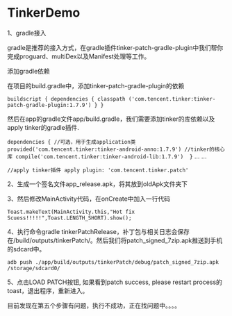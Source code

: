 # TinkerDemo
1、gradle接入

gradle是推荐的接入方式，在gradle插件tinker-patch-gradle-plugin中我们帮你完成proguard、multiDex以及Manifest处理等工作。

添加gradle依赖

在项目的build.gradle中，添加tinker-patch-gradle-plugin的依赖

`buildscript {
    dependencies {
        classpath ('com.tencent.tinker:tinker-patch-gradle-plugin:1.7.9')
    }
}`

然后在app的gradle文件app/build.gradle，我们需要添加tinker的库依赖以及apply tinker的gradle插件.

`dependencies {
	//可选，用于生成application类 
	provided('com.tencent.tinker:tinker-android-anno:1.7.9')
    //tinker的核心库
    compile('com.tencent.tinker:tinker-android-lib:1.7.9') 
}`
...
...

`//apply tinker插件
apply plugin: 'com.tencent.tinker.patch'`

2、生成一个签名文件app_release.apk，将其放到oldApk文件夹下

3、然后修改MainActivity代码，在onCreate中加入一行代码

`Toast.makeText(MainActivity.this,"Hot fix Scuess!!!!!",Toast.LENGTH_SHORT).show();
`

4、执行命令gradle tinkerPatchRelease，补丁包与相关日志会保存在/build/outputs/tinkerPatch/。然后我们将patch_signed_7zip.apk推送到手机的sdcard中。

`adb push ./app/build/outputs/tinkerPatch/debug/patch_signed_7zip.apk /storage/sdcard0/`

5、点击LOAD PATCH按钮, 如果看到patch success, please restart process的toast，退出程序，重新进入。

目前发现在第五个步骤有问题，执行不成功，正在找问题中。。。。